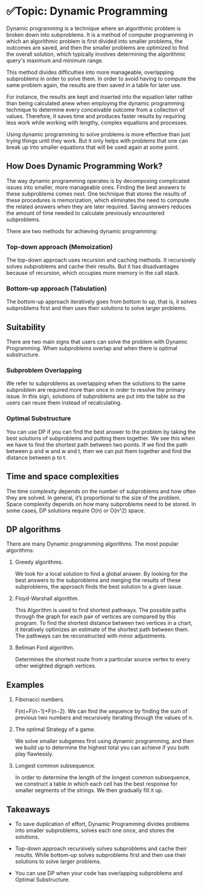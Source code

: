 # ✅Topic: Dynamic Programming

Dynamic programming is a technique where an algorithmic problem is broken down into subproblems. It is a method of computer programming in which an algorithmic problem is first divided into smaller problems, the outcomes are saved, and then the smaller problems are optimized to find the overall solution, which typically involves determining the algorithmic query's maximum and minimum range. 

This method divides difficulties into more manageable, overlapping subproblems in order to solve them. In order to avoid having to compute the same problem again, the results are then saved in a table for later use. 

For instance, the results are kept and inserted into the equation later rather than being calculated anew when employing the dynamic programming technique to determine every conceivable outcome from a collection of values. Therefore, it saves time and produces faster results by requiring less work while working with lengthy, complex equations and processes.

Using dynamic programming to solve problems is more effective than just trying things until they work. But it only helps with problems that one can break up into smaller equations that will be used again at some point.

## How Does Dynamic Programming Work?

The way dynamic programming operates is by decomposing complicated issues into smaller, more manageable ones. Finding the best answers to these subproblems comes next. One technique that stores the results of these procedures is memorization, which eliminates the need to compute the related answers when they are later required. Saving answers reduces the amount of time needed to calculate previously encountered subproblems. 

There are two methods for achieving dynamic programming:

### Top-down approach (Memoization)
The top-down approach uses recursion and caching methods. It recursively solves subproblems and cache their results. But it has disadvantages because of recursion, which occupies more memory in the call stack. 

### Bottom-up approach (Tabulation)
The bottom-up approach iteratively goes from bottom to up, that is, it solves subproblems first and then uses their solutions to solve larger problems. 

## Suitability
There are two main signs that users can solve the problem with Dynamic Programming. When subproblems overlap and when there is optimal substructure.

### Subproblem Overlapping 
We refer to subproblems as overlapping when the solutions to the same subproblem are required more than once in order to resolve the primary issue. In this sign, solutions of subproblems are put into the table so the users can reuse them instead of recalculating. 

### Optimal Substructure 
You can use DP if you can find the best answer to the problem by taking the best solutions of subproblems and putting them together. We see this when we have to find the shortest path between two points. If we find the path between p and w and w and t, then we can put them together and find the distance between p to t.

## Time and space complexities
The time complexity depends on the number of subproblems and how often they are solved. In general, it’s proportional to the size of the problem. Space complexity depends on how many subproblems need to be stored. In some cases, DP solutions require O(n) or O(n^2) space.

## DP algorithms
There are many Dynamic programming algorithms. The most popular algorithms:

1. Greedy algorithms.

   We look for a local solution to find a global answer. By looking for the best answers to the subproblems and merging the results of these subproblems, the approach finds the best solution to a given issue. 
2. Floyd-Warshall algorithm.

   This Algorithm is used to find shortest pathways. The possible paths through the graph for each pair of vertices are compared by this program. To find the shortest distance between two vertices in a chart, it iteratively optimizes an estimate of the shortest path between them. The pathways can be reconstructed with minor adjustments. 
3. Bellman Ford algorithm.

   Determines the shortest route from a particular source vertex to every other weighted digraph vertices. 

## Examples 
1. Fibonacci numbers.

   F(n)=F(n−1)+F(n−2). We can find the sequence by finding the sum of previous two numbers and recursively iterating through the values of n. 
2. The optimal Strategy of a game.

   We solve smaller subgames first using dynamic programming, and then we build up to determine the highest total you can achieve if you both play flawlessly.
3. Longest common subsequence.

   In order to determine the length of the longest common subsequence, we construct a table in which each cell has the best response for smaller segments of the strings. We then gradually fill it up.

## Takeaways

- To save duplication of effort, Dynamic Programming divides problems into smaller subproblems, solves each one once, and stores the solutions.

- Top-down approach recursively solves subproblems and cache their results. While bottom-up solves subproblems first and then use their solutions to solve larger problems. 

- You can use DP when your code has overlapping subproblems and Optimal Substructure.








